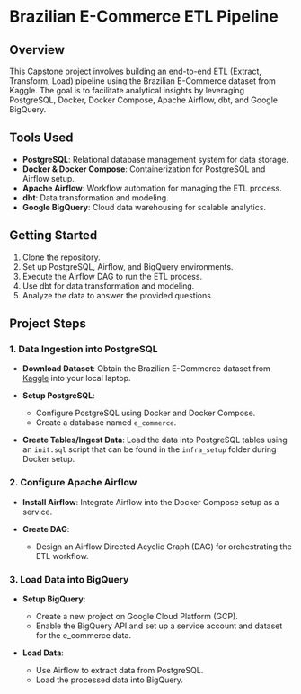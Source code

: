 # Brazilian E-Commerce ETL Pipeline

## Overview

This Capstone project involves building an end-to-end ETL (Extract, Transform, Load) pipeline using the Brazilian E-Commerce dataset from Kaggle. The goal is to facilitate analytical insights by leveraging PostgreSQL, Docker, Docker Compose, Apache Airflow, dbt, and Google BigQuery.

## Tools Used

- **PostgreSQL**: Relational database management system for data storage.
- **Docker & Docker Compose**: Containerization for PostgreSQL and Airflow setup.
- **Apache Airflow**: Workflow automation for managing the ETL process.
- **dbt**: Data transformation and modeling.
- **Google BigQuery**: Cloud data warehousing for scalable analytics.

## Getting Started

1. Clone the repository.
2. Set up PostgreSQL, Airflow, and BigQuery environments.
3. Execute the Airflow DAG to run the ETL process.
4. Use dbt for data transformation and modeling.
5. Analyze the data to answer the provided questions.

## Project Steps

### 1. Data Ingestion into PostgreSQL

- **Download Dataset**: Obtain the Brazilian E-Commerce dataset from [Kaggle](https://www.kaggle.com/datasets/olistbr/brazilian-ecommerce) into your local laptop.
  
- **Setup PostgreSQL**: 
  - Configure PostgreSQL using Docker and Docker Compose.
  - Create a database named `e_commerce`.

- **Create Tables/Ingest Data**: Load the data into PostgreSQL tables using an `init.sql` script  that can be found in the `infra_setup` folder during Docker setup.

### 2. Configure Apache Airflow

- **Install Airflow**: Integrate Airflow into the Docker Compose setup as a service.

- **Create DAG**: 
  - Design an Airflow Directed Acyclic Graph (DAG) for orchestrating the ETL workflow.

### 3. Load Data into BigQuery

- **Setup BigQuery**: 
  - Create a new project on Google Cloud Platform (GCP).
  - Enable the BigQuery API and set up a service account and dataset for the e_commerce data.

- **Load Data**: 
  - Use Airflow to extract data from PostgreSQL.
  - Load the processed data into BigQuery.
